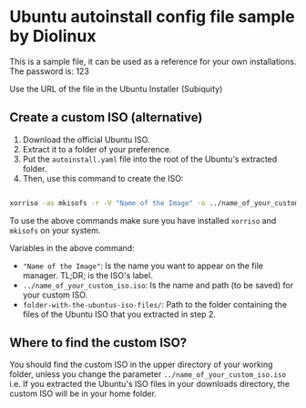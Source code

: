 # Ubuntu autoinstall config file sample by Diolinux

This is a sample file, it can be used as a reference for your own installations.
The password is: 123

Use the URL of the file in the Ubuntu Installer (Subiquity)

## Create a custom ISO (alternative)

1. Download the official Ubuntu ISO.
2. Extract it to a folder of your preference.
3. Put the `autoinstall.yaml` file into the root of the Ubuntu's extracted folder.
4. Then, use this command to create the ISO:

```bash

xorriso -as mkisofs -r -V "Name of the Image" -o ../name_of_your_custom_iso.iso -J -l -b boot/grub/i386-pc/eltorito.img -c boot.catalog -no-emul-boot -boot-load-size 4 -boot-info-table folder-with-the-ubuntus-iso-files/
```

To use the above commands make sure you have installed `xorriso` and `mkisofs` on your system.

Variables in the above command:

- `"Name of the Image"`: Is the name you want to appear on the file manager. TL;DR; is the ISO's label.
- `../name_of_your_custom_iso.iso`: Is the name and path (to be saved) for your custom ISO.
- `folder-with-the-ubuntus-iso-files/`: Path to the folder containing the files of the Ubuntu ISO that you extracted in step 2.

## Where to find the custom ISO?

You should find the custom ISO in the upper directory of your working folder, unless you change the parameter `../name_of_your_custom_iso.iso`
i.e. If you extracted the Ubuntu's ISO files in your downloads directory, the custom ISO will be in your home folder.
